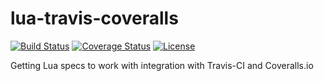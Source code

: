 lua-travis-coveralls
====================

[![Build Status](https://travis-ci.org/Yonaba/lua-travis-coveralls.png)](https://travis-ci.org/Yonaba/lua-travis-coveralls)
[![Coverage Status](https://coveralls.io/repos/Yonaba/lua-travis-coveralls/badge.png?branch=master)](https://coveralls.io/r/Yonaba/lua-travis-coveralls?branch=master)
[![License](http://img.shields.io/badge/Licence-MIT-brightgreen.svg)](LICENSE)

Getting Lua specs to work with integration with Travis-CI and Coveralls.io

